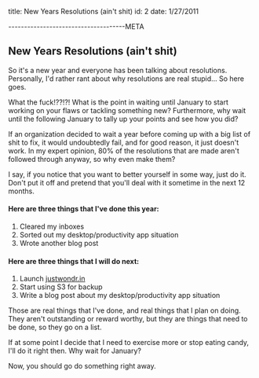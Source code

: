 title: New Years Resolutions (ain't shit)
id: 2
date: 1/27/2011

-------------------------------------META

New Years Resolutions (ain't shit)
----------------------------------------------

So it's a new year and everyone has been talking about resolutions. Personally, I'd rather rant about why resolutions are real stupid... So here goes.

What the fuck!??!?! What is the point in waiting until January to start working on your flaws or tackling something new? Furthermore, why wait until the following January to tally up your points and see how you did?

If an organization decided to wait a year before coming up with a big list of shit to fix, it would undoubtedly fail, and for good reason, it just doesn't work. In my expert opinion, 80% of the resolutions that are made aren't followed through anyway, so why even make them?

I say, if you notice that you want to better yourself in some way, just do it. Don't put it off and pretend that you'll deal with it sometime in the next 12 months.

#### Here are three things that I've done this year: ####

1. Cleared my inboxes
2. Sorted out my desktop/productivity app situation
3. Wrote another blog post

#### Here are three things that I will do next: ####

1. Launch [justwondr.in](http://justwondr.in)
2. Start using S3 for backup
3. Write a blog post about my desktop/productivity app situation

Those are real things that I've done, and real things that I plan on doing. They aren't outstanding or reward worthy, but they are things that need to be done, so they go on a list.

If at some point I decide that I need to exercise more or stop eating candy, I'll do it right then. Why wait for January?

Now, you should go do something right away.